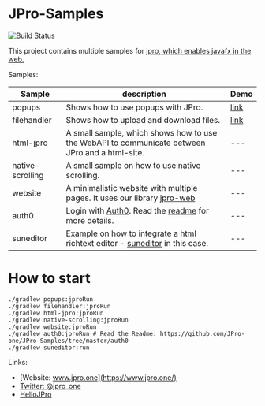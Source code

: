 # JPro-Samples

[![Build Status](https://travis-ci.com/JPro-one/JPro-Samples.svg?branch=master)](https://travis-ci.com/JPro-one/JPro-Samples)

This project contains multiple samples for [jpro, which enables javafx in the web.](https://www.jpro.one/)



Samples:


  Sample | description | Demo
  -------|-------------|-------
  popups | Shows how to use popups with JPro. | [link](https://www.jfx-ensemble.com/?page=sample/jpro-samples/PopupsApp)
  filehandler | Shows how to upload and download files. |  [link](https://www.jfx-ensemble.com/?page=sample/jpro-samples/FileHandlerApp)
  html-jpro | A small sample, which shows how to use the WebAPI to communicate between JPro and a html-site. | ---
  native-scrolling | A small sample on how to use native scrolling. | ---
  website | A minimalistic website with multiple pages. It uses our library [jpro-web](https://github.com/Sandec/jpro-web) | ---
  auth0 | Login with [Auth0](https://auth0.com/). Read the [readme](https://github.com/JPro-one/JPro-Samples/tree/master/auth0) for more details. | ---
  suneditor | Example on how to integrate a html richtext editor - [suneditor]() in this case. | ---



# How to start #


```
./gradlew popups:jproRun
./gradlew filehandler:jproRun
./gradlew html-jpro:jproRun
./gradlew native-scrolling:jproRun
./gradlew website:jproRun
./gradlew auth0:jproRun # Read the Readme: https://github.com/JPro-one/JPro-Samples/tree/master/auth0
./gradlew suneditor:run
```



Links:
 * [Website: www.jpro.one](https://www.jpro.one/) 
 * [Twitter: @jpro_one](https://twitter.com/jpro_one)
 * [HelloJPro](https://github.com/jpro-one/HelloJPro)

